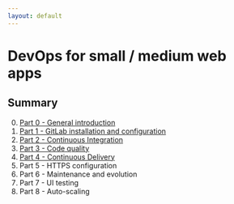 ```yaml
---
layout: default
---
```

# DevOps for small / medium web apps

## Summary
0. [Part 0 - General introduction](part_00_general_introduction.md)
1. [Part 1 - GitLab installation and configuration](part_01_gitlab_installation_and_configuration.md)
2. [Part 2 - Continuous Integration](part_02_continuous_integration.md)
3. [Part 3 - Code quality](part_03_code_quality.md)
4. [Part 4 - Continuous Delivery](part_04_continuous_delivery.md)
5. Part 5 - HTTPS configuration
6. Part 6 - Maintenance and evolution
7. Part 7 - UI testing
8. Part 8 - Auto-scaling
